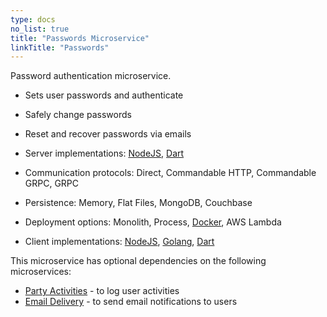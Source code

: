 ```yaml
---
type: docs
no_list: true
title: "Passwords Microservice"
linkTitle: "Passwords" 
---
```


Password authentication microservice.

- Sets user passwords and authenticate
- Safely change passwords
- Reset and recover passwords via emails

- Server implementations: [NodeJS](https://github.com/pip-services-users/pip-services-passwords-node), [Dart](https://github.com/pip-services-users/pip-services-passwords-dart)
- Communication protocols: Direct, Commandable HTTP, Commandable GRPC, GRPC
- Persistence: Memory, Flat Files, MongoDB, Couchbase
- Deployment options: Monolith, Process, [Docker](https://hub.docker.com/u/pipdevs), AWS Lambda
- Client implementations: [NodeJS](https://github.com/pip-services-users/pip-clients-passwords-node), [Golang](https://github.com/pip-services-users/pip-clients-passwords-go), [Dart](https://github.com/pip-services-users/pip-clients-passwords-dart)

This microservice has optional dependencies on the following microservices:

- [Party Activities](../party_activities) - to log user activities
- [Email Delivery](../../infrastructure/email_delivery) - to send email notifications to users